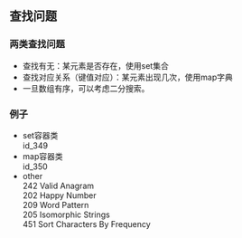 ## 查找问题

### 两类查找问题
- 查找有无：某元素是否存在，使用set集合
- 查找对应关系（键值对应）：某元素出现几次，使用map字典
- 一旦数组有序，可以考虑二分搜索。

### 例子
- set容器类   
id_349  
- map容器类  
id_350
- other  
242 Valid Anagram  
202 Happy Number  
209 Word Pattern  
205 Isomorphic Strings  
451 Sort Characters By Frequency